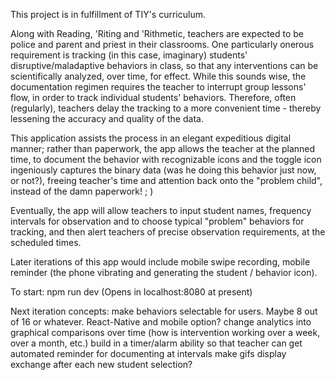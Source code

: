 This project is in fulfillment of TIY's curriculum.  

Along with Reading, 'Riting and 'Rithmetic, teachers are expected to be police and parent and priest in their classrooms.  One particularly onerous requirement is tracking (in this case, imaginary) students' disruptive/maladaptive behaviors in class, so that any interventions can be scientifically analyzed, over time, for effect. While this sounds wise, the documentation regimen requires the teacher to interrupt group lessons' flow, in order to track individual students' behaviors.  Therefore, often (regularly), teachers delay the tracking to a more convenient time - thereby lessening the accuracy and quality of the data.

This application assists the process in an elegant expeditious digital manner; rather than paperwork, the app allows the teacher at the planned time, to document the behavior with recognizable icons and the toggle icon ingeniously captures the binary data (was he doing this behavior just now, or not?), freeing teacher's time and attention back onto the "problem child", instead of the damn paperwork! ; )

Eventually, the app will allow teachers to input student names, frequency intervals for observation and to choose typical "problem" behaviors for tracking, and then alert teachers of precise observation requirements, at the scheduled times.

Later iterations of this app would include mobile swipe recording, mobile reminder (the phone vibrating and generating the student / behavior icon).



To start:
npm run dev
(Opens in localhost:8080 at present)


Next iteration concepts:
  make behaviors selectable for users.  Maybe 8 out of 16 or whatever.
  React-Native and mobile option?
  change analytics into graphical comparisons over time (how is intervention working over a week, over a month, etc.)
  build in a timer/alarm ability so that teacher can get automated reminder for documenting at intervals
  make gifs display exchange after each new student selection?
